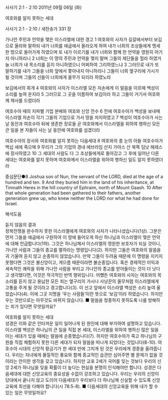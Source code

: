 사사기 2:1 - 2:10 
2011년 09월 06일 (화)

여호와를 알지 못하는 세대



사사기 2:1 - 2:10 / 새찬송가 331 장


가나안 주민과 언약을 맺은 이스라엘에 대한 경고
1 여호와의 사자가 길갈에서부터 보김으로 올라와 말하되 내가 너희를 애굽에서 올라오게 하여 내가 너희의 조상들에게 맹세한 땅으로 들어가게 하였으며 또 내가 이르기를 내가 너희와 함께 한 언약을 영원히 어기지 아니하리니 2 너희는 이 땅의 주민과 언약을 맺지 말며 그들의 제단들을 헐라 하였거늘 너희가 내 목소리를 듣지 아니하였으니 어찌하여 그리하였느냐 3 그러므로 내가 또 말하기를 내가 그들을 너희 앞에서 쫓아내지 아니하리니 그들이 너희 옆구리에 가시가 될 것이며 그들의 신들이 너희에게 올무가 되리라 하였노라

보김에서의 회개
4 여호와의 사자가 이스라엘 모든 자손에게 이 말씀을 이르매 백성이 소리를 높여 운지라 5 그러므로 그 곳을 이름하여 보김이라 하고 그들이 거기서 여호와께 제사를 드렸더라

여호수아 때의 지파별 기업 분배와 여호와 신앙 전수
6 전에 여호수아가 백성을 보내매 이스라엘 자손이 각기 그들의 기업으로 가서 땅을 차지하였고 7 백성이 여호수아가 사는 날 동안과 여호수아 뒤에 생존한 장로들 곧 여호와께서 이스라엘을 위하여 행하신 모든 큰 일을 본 자들이 사는 날 동안에 여호와를 섬겼더라

여호수아의 장사와 여호와를 알지 못하는 다음세대
8 여호와의 종 눈의 아들 여호수아가 백십 세에 죽으매
9 무리가 그의 기업의 경내 에브라임 산지 가아스 산 북쪽 딤낫 헤레스에 장사하였고 10 그 세대의 사람도 다 그 조상들에게로 돌아갔고 그 후에 일어난 다른 세대는 여호와를 알지 못하며 여호와께서 이스라엘을 위하여 행하신 일도 알지 못하였더라

중심문단●8 Joshua son of Nun, the servant of the LORD, died at the age of a hundred and ten. 9 And they buried him in the land of his inheritance, at Timnath Heres in the hill country of Ephraim, north of Mount Gaash. 10 After that whole generation had been gathered to their fathers, another generation grew up, who knew neither the LORD nor what he had done for Israel.

해석도움





듣지 않음의 결과  
정복전쟁을 완수하지 못한 이스라엘에게 여호와의 사자가 나타나셨습니다(1상). 그분은 먼저 그들을 애굽에서 구원하여 이 땅에 들어오게 하신 하나님과 이스라엘이 맺은 언약에 대해 언급합니다(1하). 그것은 하나님께서 이스라엘의 영원한 보호자가 되실 것이니, 가나안 사람과 그들의 종교를 멸하라는 명령입니다(2). 하지만 그들은 여호와의 말씀을 귀 기울여 듣지 않고 순종하지 않았습니다. 만약 그들이 두려움 때문에 이 명령을 지키지 못했다면 그것은 불신앙이고, 게으름 때문이라면 불순종입니다. 혹은 경제적인 이익과 세속적인 쾌락을 위해 가나안 사람을 부리고 가나안의 종교를 받아들이는 것이 더 낫다고 생각했다면, 이것은 적극적인 반역 행위입니다. 어쨌든 여호와의 사자는 여호와의 목소리를 듣지 않고 용납한 모든 죄는 옆구리의 가시나 사냥꾼의 올무처럼 이스라엘에게 고통을 주게 될 것이라고 경고합니다(3). 이 선고 앞에서 이스라엘 백성은 소리 높여 울었습니다(4). 이에 그곳 지명을 ‘우는 사람들’이란 뜻으로 ‘보김’이라 하였습니다. 하지만 우는 것만으로는 아무것도 바뀌지 않습니다.
■ 말씀을 청종하지 못하도록 나를 방해하는 죄가 있다면 무엇일까요?

여호와를 알지 못하는 세대  
성경은 이와 같은 안타까운 일이 일어나게 된 원인에 대해 부가하여 설명하고 있습니다. 이스라엘 백성은 하나님의 큰 일을 직접 본 세대, 이스라엘을 위하여 행하신 많은 일을 아는 세대가 있을 때에는 말씀에 순종했습니다(7). 하지만 여호수아가 죽고 하나님의 구원을 직접 체험하지 못한 다른 세대가 되자 말씀을 떠나게 되었다는 것입니다(8-10). 여호수아 시대의 신앙적 황금기가 한 세대 만에 그치게 된 것은 우리에게 경종을 울려줍니다. 우리는 자녀에게 물질적인 풍요와 함께 종교적인 습관만 심어주면 별 문제가 없을 것이라는 안이한 생각을 갖고 있습니다. 하지만 교포 2세가 국어를 잊는 것보다 우리의 신앙 2세가 하나님을 잊을 확률이 더 높다는 현실을 분명히 인식해야만 합니다. 성경은 다음세대에 대한 신앙교육의 중요성을 수없이 강조하고 있습니다. 우리는 우리의 신앙이 당대에서 끝나지 않고 도리어 다음세대가 우리보다 더 하나님께 신실할 수 있도록 신앙교육에 최선을 다해야 합니다(시 78:5-8).
■ 다음세대의 신앙교육을 위해 내가 할 수 있는 일은 무엇일까요?